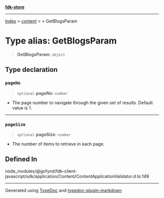 [**fdk-store**](../../../README.md)
***

[Index](../../../API.md) > [content](../../README.md) > [<internal>](../README.md) > GetBlogsParam

# Type alias: GetBlogsParam

> **GetBlogsParam**: `object`

## Type declaration

### `pageNo`

> `optional` **pageNo**: `number`

- The page number to navigate through the given
set of results. Default value is 1.

***

### `pageSize`

> `optional` **pageSize**: `number`

- The number of items to retrieve in each page.

## Defined In

node\_modules/@gofynd/fdk-client-javascript/sdk/application/Content/ContentApplicationValidator.d.ts:149

***
Generated using [TypeDoc](https://typedoc.org/) and [typedoc-plugin-markdown](https://www.npmjs.com/package/typedoc-plugin-markdown)
